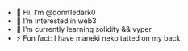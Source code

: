 - 👋 Hi, I’m @donn1edark0
- 👀 I’m interested in web3
- 🌱 I’m currently learning solidity && vyper
- ⚡ Fun fact: I have maneki neko tatted on my back

<!---
donn1edark0/donn1edark0 is a ✨ special ✨ repository because its `README.md` (this file) appears on your GitHub profile.
You can click the Preview link to take a look at your changes.
--->
